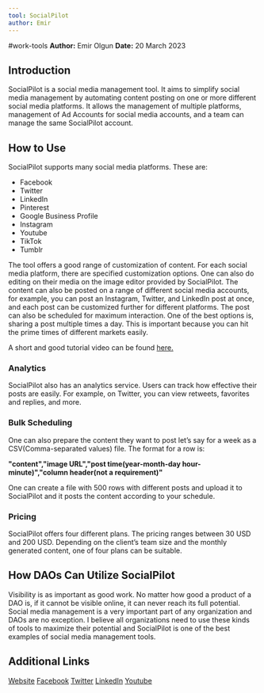 ```yaml
---
tool: SocialPilot
author: Emir
---
```

#work-tools
**Author:** Emir Olgun
**Date:** 20 March 2023

## Introduction

SocialPilot is a social media management tool. It aims to simplify social media management by automating content posting on one or more different social media platforms. It allows the management of multiple platforms, management of Ad Accounts for social media accounts, and a team can manage the same SocialPilot account.

## How to Use

SocialPilot supports many social media platforms. These are:
- Facebook
- Twitter
- LinkedIn
- Pinterest
- Google Business Profile
- Instagram
- Youtube
- TikTok
- Tumblr

The tool offers a good range of customization of content. For each social media platform, there are specified customization options. One can also do editing on their media on the image editor provided by SocialPilot.
The content can also be posted on a range of different social media accounts, for example, you can post an Instagram, Twitter, and LinkedIn post at once, and each post can be customized further for different platforms. The post can also be scheduled for maximum interaction. One of the best options is, sharing a post multiple times a day. This is important because you can hit the prime times of different markets easily.

A short and good tutorial video can be found [here.](https://www.youtube.com/watch?v=C2kCJfvEx_I&embeds_euri=https%3A%2F%2Fapp.socialpilot.co%2F&source_ve_path=MjM4NTE&feature=emb_title)

### Analytics

SocialPilot also has an analytics service. Users can track how effective their posts are easily. For example, on Twitter, you can view retweets, favorites and replies, and more.

### Bulk Scheduling

One can also prepare the content they want to post let’s say for a week as a CSV(Comma-separated values) file. The format for a row is:

**"content","image URL","post time(year-month-day hour-minute)","column header(not a requirement)"**

One can create a file with 500 rows with different posts and upload it to SocialPilot and it posts the content according to your schedule.

### Pricing

SocialPilot offers four different plans. The pricing ranges between 30 USD and 200 USD. Depending on the client’s team size and the monthly generated content, one of four plans can be suitable.

## How DAOs Can Utilize SocialPilot

Visibility is as important as good work. No matter how good a product of a DAO is, if it cannot be visible online, it can never reach its full potential. Social media management is a very important part of any organization and DAOs are no exception. I believe all organizations need to use these kinds of tools to maximize their potential and SocialPilot is one of the best examples of social media management tools.

## Additional Links

[Website](https://www.socialpilot.co)
[Facebook](https://www.facebook.com/socialpilot.co)
[Twitter](https://twitter.com/socialpilot_co)
[LinkedIn](https://www.linkedin.com/company/socialpilot?trk=biz-companies-cym&original_referer=)
[Youtube](https://www.youtube.com/c/SocialpilotCo)
